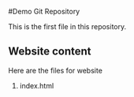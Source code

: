 
#Demo Git Repository

This is the first file in this repository.

## Website content

Here are the files for website
1. index.html
